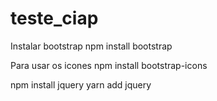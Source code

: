# teste_ciap

Instalar bootstrap
npm install bootstrap

Para usar os icones 
npm install bootstrap-icons

npm install jquery
yarn add jquery